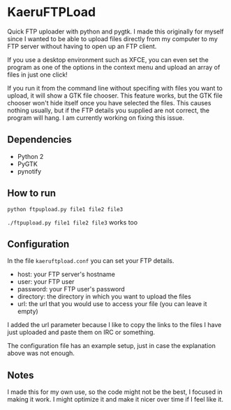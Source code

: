 # KaeruFTPLoad
Quick FTP uploader with python and pygtk.
I made this originally for myself since I wanted to be able to
upload files directly from my computer to my FTP server without
having to open up an FTP client.

If you use a desktop environment such as XFCE, you can even set the program as one
of the options in the context menu and upload an array of files in just one click!

If you run it from the command line without specifing with files you want to upload,
it will show a GTK file chooser. This feature works, but the GTK file chooser won't
hide itself once you have selected the files. This causes nothing usually, but if
the FTP details you supplied are not correct, the program will hang.
I am currently working on fixing this issue.

## Dependencies
* Python 2
* PyGTK
* pynotify

## How to run
`python ftpupload.py file1 file2 file3`

`./ftpupload.py file1 file2 file3` works too

## Configuration
In the file `kaeruftpload.conf` you can set your FTP details.

* host: your FTP server's hostname
* user: your FTP user
* password: your FTP user's password
* directory: the directory in which you want to upload the files
* url: the url that you would use to access your file (you can leave it 
empty)

I added the url parameter because I like to copy the links to the files I
have just uploaded and paste them on IRC or something.

The configuration file has an example setup, just in case the explanation above was
not enough.

## Notes
I made this for my own use, so the code might not be the best, I focused
in making it work. I might optimize it and make it nicer over time if I feel like it.
